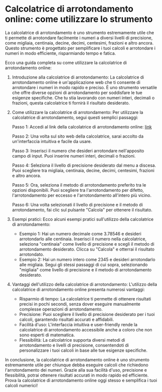 Calcolatrice di arrotondamento online: come utilizzare lo strumento
===================================================================

La calcolatrice di arrotondamento è uno strumento estremamente utile che ti permette di arrotondare facilmente i numeri a diversi livelli di precisione, come migliaia, centinaia, decine, decimi, centesimi, frazioni e altro ancora. Questo strumento è progettato per semplificare i tuoi calcoli e arrotondare i numeri in modo efficiente, risparmiando tempo e fatica.

Ecco una guida completa su come utilizzare la calcolatrice di arrotondamento online:

1. Introduzione alla calcolatrice di arrotondamento: La calcolatrice di arrotondamento online è un'applicazione web che ti consente di arrotondare i numeri in modo rapido e preciso. È uno strumento versatile che offre diverse opzioni di arrotondamento per soddisfare le tue esigenze specifiche. Che tu stia lavorando con numeri interi, decimali o frazioni, questa calcolatrice ti fornirà il risultato desiderato.
2. Come utilizzare la calcolatrice di arrotondamento: Per utilizzare la calcolatrice di arrotondamento, segui questi semplici passaggi:
    
    Passo 1: Accedi al link della calcolatrice di arrotondamento online: [link](https://www.onlinecalculatorsfree.com/it/math/rounding-calculator.html)
    
    Passo 2: Una volta sul sito web della calcolatrice, sarai accolto da un'interfaccia intuitiva e facile da usare.
    
    Passo 3: Inserisci il numero che desideri arrotondare nell'apposito campo di input. Puoi inserire numeri interi, decimali o frazioni.
    
    Passo 4: Seleziona il livello di precisione desiderato dal menu a discesa. Puoi scegliere tra migliaia, centinaia, decine, decimi, centesimi, frazioni e altro ancora.
    
    Passo 5: Ora, seleziona il metodo di arrotondamento preferito tra le opzioni disponibili. Puoi scegliere tra l'arrotondamento per difetto, l'arrotondamento per eccesso e l'arrotondamento all'intero più vicino.
    
    Passo 6: Una volta selezionati il livello di precisione e il metodo di arrotondamento, fai clic sul pulsante "Calcola" per ottenere il risultato.
3. Esempi pratici: Ecco alcuni esempi pratici sull'utilizzo della calcolatrice di arrotondamento:
    
    
    - Esempio 1: Hai un numero decimale come 3.78546 e desideri arrotondarlo alle centinaia. Inserisci il numero nella calcolatrice, seleziona "centinaia" come livello di precisione e scegli il metodo di arrotondamento desiderato. Clicca su "Calcola" e otterrai il risultato arrotondato.
    - Esempio 2: Hai un numero intero come 2345 e desideri arrotondarlo alle migliaia. Segui gli stessi passaggi di cui sopra, selezionando "migliaia" come livello di precisione e il metodo di arrotondamento desiderato.
4. Vantaggi dell'utilizzo della calcolatrice di arrotondamento: L'utilizzo della calcolatrice di arrotondamento online presenta numerosi vantaggi:
    
    
    - Risparmio di tempo: La calcolatrice ti permette di ottenere risultati precisi in pochi secondi, senza dover eseguire manualmente complesse operazioni di arrotondamento.
    - Precisione: Puoi scegliere il livello di precisione desiderato per i tuoi calcoli, garantendo risultati accurati e affidabili.
    - Facilità d'uso: L'interfaccia intuitiva e user-friendly rende la calcolatrice di arrotondamento accessibile anche a coloro che non sono esperti di matematica.
    - Flessibilità: La calcolatrice supporta diversi metodi di arrotondamento e livelli di precisione, consentendoti di personalizzare i tuoi calcoli in base alle tue esigenze specifiche.

In conclusione, la calcolatrice di arrotondamento online è uno strumento estremamente utile per chiunque debba eseguire calcoli che richiedono l'arrotondamento dei numeri. Grazie alla sua facilità d'uso, precisione e flessibilità, potrai ottenere risultati accurati in modo rapido ed efficiente. Prova la calcolatrice di arrotondamento online oggi stesso e semplifica i tuoi calcoli numerici!